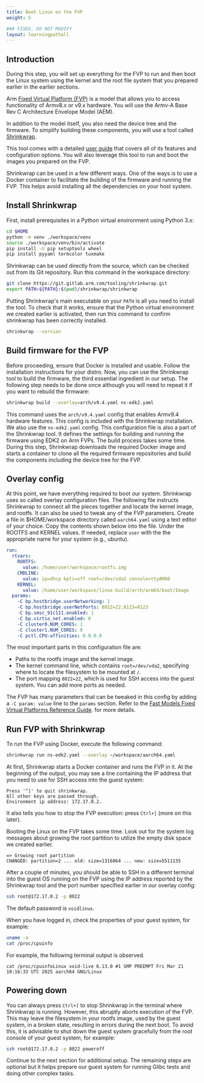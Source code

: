 ```yaml
---
title: Boot Linux on the FVP
weight: 5

### FIXED, DO NOT MODIFY
layout: learningpathall
---
```


## Introduction

During this step, you will set up everything for the FVP to run and then boot the Linux system using the kernel and the root file system that you prepared earlier in the earlier sections.

Arm [Fixed Virtual Platform (FVP)](https://developer.arm.com/downloads/-/arm-ecosystem-fvps) is a model that allows you to access functionality
of Armv8.x or v9.x hardware. You will use the Armv-A Base Rev C Architecture Envelope Model (AEM).

In addition to the model itself, you also need the device tree and the firmware. To simplify
building these components, you will use a tool called [Shrinkwrap](https://gitlab.arm.com/tooling/shrinkwrap).

This tool comes with a detailed [user guide](https://shrinkwrap.docs.arm.com/en/latest/) that covers all of its features and
configuration options. You will also leverage this tool to run and boot the images you prepared on the FVP.

Shrinkwrap can be used in a few different ways. One of the ways is to use a Docker container to facilitate the building of the firmware and
running the FVP. This helps avoid installing all the dependencies on your host system.

## Install Shrinkwrap

First, install prerequisites in a Python virtual environment using Python 3.x:

```bash
cd $HOME
python -m venv ./workspace/venv
source ./workspace/venv/bin/activate
pip install -U pip setuptools wheel
pip install pyyaml termcolor tuxmake
```

Shrinkwrap can be used directly from the source, which can be checked out from its Git
repository. Run this command in the workspace directory:

```bash
git clone https://git.gitlab.arm.com/tooling/shrinkwrap.git
export PATH=${PATH}:$(pwd)/shrinkwrap/shrinkwrap
```

Putting Shrinkwrap's main executable on your `PATH` is all you need to install the tool.
To check that it works, ensure that the Python virtual environment we created earlier
is activated, then run this command to confirm shrinkwrap has been correctly installed.

```bash
shrinkwrap --version
```



## Build firmware for the FVP

Before proceeding, ensure that Docker is installed and usable. Follow the installation
instructions for your distro. Now, you can use the Shrinkwrap tool to build the firmware, the third essential ingredient in our
setup. The following step needs to be done once although you will need to repeat it if you
want to rebuild the firmware:

```bash
shrinkwrap build --overlay=arch/v9.4.yaml ns-edk2.yaml
```

This command uses the `arch/v9.4.yaml` config that enables Armv9.4 hardware features.
This config is included with the Shrinkwrap installation. We also use the `ns-edk2.yaml`
config. This configuration file is also a part of the Shrinkwrap tool. It defines the
settings for building and running the firmware using EDK2 on Arm FVPs. The build
process takes some time. During this step, Shrinkwrap downloads the required Docker
image and starts a container to clone all the required firmware repositories and build
the components including the device tree for the FVP.

## Overlay config

At this point, we have everything required to boot our system. Shrinkwrap uses so called overlay
configuration files. The following file instructs Shrinkwrap to connect all the pieces together
and locate the kernel image, and rootfs. It can also be used to tweak any of the FVP
parameters. Create a file in $HOME/workspace directory called `aarch64.yaml` using a text editor of your choice. Copy the contents shown below into the file. Under the ROOTFS and KERNEL values. If needed, replace `user` with the the appropriate name for your system (e.g., ubuntu).

```yaml
run:
  rtvars:
    ROOTFS:
      value: /home/user/workspace/rootfs.img
    CMDLINE:
      value: ip=dhcp kpti=off root=/dev/vda2 console=ttyAMA0
    KERNEL:
      value: /home/user/workspace/linux-build/arch/arm64/boot/Image
  params:
    -C bp.hostbridge.userNetworking: 1
    -C bp.hostbridge.userNetPorts: 8022=22,8123=8123
    -C bp.smsc_91c111.enabled: 1
    -C bp.virtio_net.enabled: 0
    -C cluster0.NUM_CORES: 1
    -C cluster1.NUM_CORES: 0
    -C pctl.CPU-affinities: 0.0.0.0
```

The most important parts in this configuration file are:

 * Paths to the rootfs image and the kernel image.
 * The kernel command line, which contains `root=/dev/vda2`, specifying where to locate
   the filesystem to be mounted at `/`.
 * The port mapping `8022=22`, which is used for SSH access into the guest system.
   You can add more ports as needed.

The FVP has many parameters that can be tweaked in this config by adding a `-C param: value`
line to the `params` section. Refer to the [Fast Models Fixed Virtual Platforms Reference Guide](https://developer.arm.com/documentation/100966/latest/Getting-Started-with-Fixed-Virtual-Platforms/Configuring-the-model).
for more details.

## Run FVP with Shrinkwrap

To run the FVP using Docker, execute the following command:

```bash
shrinkwrap run ns-edk2.yaml --overlay ~/workspace/aarch64.yaml
```

At first, Shrinkwrap starts a Docker container and runs the FVP in it. At the beginning
of the output, you may see a line containing the IP address that you need to use for SSH
access into the guest system:

```
Press '^]' to quit shrinkwrap.
All other keys are passed through.
Environment ip address: 172.17.0.2.
```

It also tells you how to stop the FVP execution: press `Ctrl+]` (more on this later).

Booting the Linux on the FVP takes some time. Look out for the system log messages about
growing the root partition to utilize the empty disk space we created earlier.

```
=> Growing root partition
CHANGED: partition=2 ... old: size=1316864 ... new: size=5511135
```

After a couple of minutes, you should be able to SSH in a different terminal into the
guest OS running on the FVP using the IP address reported by the Shrinkwrap tool and the
port number specified earlier in our overlay config:

```bash
ssh root@172.17.0.2 -p 8022
```

The default password is `voidlinux`.

When you have logged in, check the properties of your guest system, for example:

```bash
uname -a
cat /proc/cpuinfo
```

For example, the following terminal output is observed.

```output
cat /proc/cpuinfoLinux void-live 6.13.0 #1 SMP PREEMPT Fri Mar 21 10:16:33 UTC 2025 aarch64 GNU/Linux
```

## Powering down

You can always press `Ctrl+]` to stop Shrinkwrap in the terminal where Shrinkwrap is
running. However, this abruptly aborts execution of the FVP. This may leave the filesystem
in your rootfs image, used by the guest system, in a broken state, resulting in errors
during the next boot. To avoid this, it is advisable to shut down the guest system gracefully
from the root console of your guest system, for example:

```bash
ssh root@172.17.0.2 -p 8022 poweroff
```

Continue to the next section for additional setup. The remaining steps are optional but it
helps prepare our guest system for running Glibc tests and doing other complex tasks.

